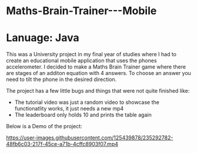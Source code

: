 # Maths-Brain-Trainer---Mobile
# Lanuage: Java
This was a University project in my final year of studies where I had to create an educational mobile application that uses the phones accelerometer. 
I decided to make a Maths Brain Trainer game where there are stages of an additon equation with 4 answers. To choose an answer you need to tilt the phone
in the desired direction.

The project has a few little bugs and things that were not quite finished like:
- The tutorial video was just a random video to showcase the functionatlity works, it just needs a new mp4
- The leaderboard only holds 10 and prints the table again

Below is a Demo of the project:

https://user-images.githubusercontent.com/125439878/235292782-48fb6c03-217f-45ce-a71b-4cffc8903f07.mp4
